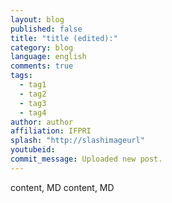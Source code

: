 ```yaml
---
layout: blog
published: false
title: "title (edited):"
category: blog
language: english
comments: true
tags: 
  - tag1
  - tag2
  - tag3
  - tag4
author: author
affiliation: IFPRI
splash: "http://slashimageurl"
youtubeid: 
commit_message: Uploaded new post.
---
```

content, MD content, MD